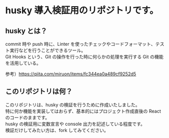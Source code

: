 # husky 導入検証用のリポジトリです。

## husky とは？

commit 時や push 時に、Linter を使ったチェックやコードフォーマット、テスト実行などを行うことができるツール。  
Git Hooks という、Git の操作を行った時に何らかの処理を実行する Git の機能を活用している。

参考）https://qiita.com/miruon/items/fc344ea0a489cf9252d5

## このリポジトリは何？

このリポジトリは、husky の検証を行うために作成いたしました。  
特に何か機能を実装してはおらず、基本的にはプロジェクト作成直後の React のコードのままです。  
husky の検証用に変数宣言や console 出力を記述している程度です。  
検証だけしてみたい方は、fork してみてください。
